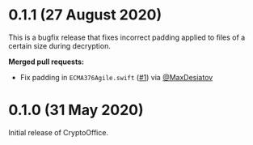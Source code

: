 # 0.1.1 (27 August 2020)

This is a bugfix release that fixes incorrect padding applied to files of a certain size during decryption.

**Merged pull requests:**

- Fix padding in `ECMA376Agile.swift` ([#1](https://github.com/CoreOffice/CryptoOffice/pull/1)) via [@MaxDesiatov](https://github.com/MaxDesiatov)

# 0.1.0 (31 May 2020)

Initial release of CryptoOffice.

